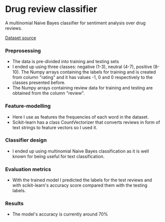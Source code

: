 # Drug review classifier

A multinomial Naive Bayes classifier for sentiment analysis over drug reviews.

[Dataset source](https://archive.ics.uci.edu/ml/datasets/Drug+Review+Dataset+%28Drugs.com%29#)

### Preprosessing

- The data is pre-divided into training and testing sets
- I ended up using three classes: negative (1-3), neutral (4-7), positive (8-10). The Numpy arrays containing the labels for training and is created from column "rating" and it has values -1, 0 and 0 respectively to the classes presented before.
- The Numpy arrays containing review data for training and testing are obtained from the column "review".

### Feature-modelling

- Here I use as features the frequencies of each word in the dataset.
- Scikit-learn has a class CountVectorizer that converts reviews in form of text strings to feature vectors so I used it.

### Classifier design

- I ended up using multinomial Naive Bayes classification as it is well known for being useful for text classification.

### Evaluation metrics

- With the trained model I predicted the labels for the test reviews and with scikit-learn's accuracy score compared them with the testing labels.

### Results

- The model's accuracy is currently around 70%
